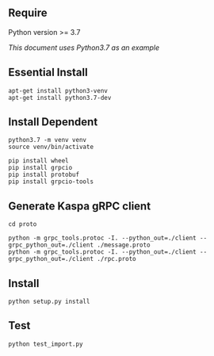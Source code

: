 ## Require
Python version >= 3.7

*This document uses Python3.7 as an example*

## Essential Install
```
apt-get install python3-venv
apt-get install python3.7-dev
```

## Install Dependent
```
python3.7 -m venv venv
source venv/bin/activate

pip install wheel
pip install grpcio
pip install protobuf
pip install grpcio-tools
```

## Generate Kaspa gRPC client 
```
cd proto

python -m grpc_tools.protoc -I. --python_out=./client --grpc_python_out=./client ./message.proto
python -m grpc_tools.protoc -I. --python_out=./client --grpc_python_out=./client ./rpc.proto
```

## Install 
```
python setup.py install
```

## Test
```
python test_import.py
```



